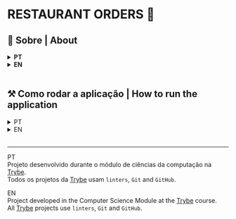# RESTAURANT ORDERS 🥞

## 📓 Sobre | About
<details>
  <summary>
    <strong>PT</strong>
  </summary>

  * Geração de relatórios com informações sobre pedidos e clientes que frequentam uma lanchonete.<br>
  * Controle do estoque de ingredientes para garantir que o cardápio digital sempre ofereça produtos que estão disponíveis, evitando frustrações por parte das clientes.<br>

  Habilidades:
  * Trabalhar com `Hashmap` e `Dict`
  * Trabalhar com `Set`
  <br>
</details>

<details>
  <summary>
    <strong>EN</strong>
  </summary>

  * Reports generator about orders and clients of a snack bar.<br>
  * Inventory control to ensure the digital menu always offers avaliable products avoiding customers insatisfaction.<br>

  Skills:
  * Work with `Hashmap` e `Dict`
  * Work with `Set`
  <br>
</details>
<br>

 ## ⚒️ Como rodar a aplicação | How to run the application
<details>
  <summary> PT </summary> <br>

  Faça Download:
  ```
  git clone git@github.com:queite/restaurant-orders.git
  ```
  Entre na pasta raiz:
  ```
  cd restaurant-orders
  ```
  Crie um ambiente virtual:
  ```
  python3 -m venv .venv
  ```
  Ative o ambiente virtual:
  ```
  source .venv/bin/activate
  ```
  Instale as dependências:
  ```
  python3 -m pip install -r dev-requirements.txt
  ```
  Digite no terminal:
  ```
  python3 src/main.py
  ```

</details>

<details>
  <summary> EN </summary> <br>

  Download the code:
  ```
  git clone git@github.com:queite/restaurant-orders.git
  ```
  Enter the root folder:
  ```
  cd restaurant-orders
  ```
  Create a virtual environment:
  ```
  python3 -m venv .venv
  ```
  Activate the virtual environment:
  ```
  source .venv/bin/activate
  ```
  Install dependencies:
  ```
  python3 -m pip install -r dev-requirements.txt
  ```
  Digit on the terminal:
  ```
  python3 src/main.py
  ```
</details>
<br>

---

PT<br>
Projeto desenvolvido durante o módulo de ciências da computação na [Trybe](https://www.betrybe.com/).<br/>
Todos os projetos da [Trybe](https://www.betrybe.com/) usam `linters`, `Git` and `GitHub`.<br/>

EN<br>
Project developed in the Computer Science Module at the [Trybe](https://www.betrybe.com/) course.<br/>
All [Trybe](https://www.betrybe.com/) projects use `linters`, `Git` and `GitHub`.<br/>